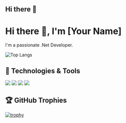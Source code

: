 ## Hi there 👋
# Hi there 👋, I'm [Your Name]

I'm a passionate .Net Developer.

![Top Langs](https://github-readme-stats.vercel.app/api/top-langs/?username=yourusername&layout=compact&theme=radical)

## 🔧 Technologies & Tools
![](https://img.shields.io/badge/Code-Dotnet-informational?style=flat&logo=dotnet&logoColor=white&color=2bbc8a)
![](https://img.shields.io/badge/Code-ASP.net-informational?style=flat&logo=javascript&logoColor=white&color=2bbc8a)
![](https://img.shields.io/badge/Tools-Docker-informational?style=flat&logo=docker&logoColor=white&color=2bbc8a)
![](https://img.shields.io/badge/Cloud-AWS-informational?style=flat&logo=amazon-aws&logoColor=white&color=2bbc8a)

## 🏆 GitHub Trophies
[![trophy](https://github-profile-trophy.vercel.app/?username=yourusername&theme=onedark)](https://github.com/ryo-ma/github-profile-trophy)

<!--
**VasilijeMaric/VasilijeMaric** is a ✨ _special_ ✨ repository because its `README.md` (this file) appears on your GitHub profile.

Here are some ideas to get you started:

- 🔭 I’m currently working on ...
- 🌱 I’m currently learning ...
- 👯 I’m looking to collaborate on ...
- 🤔 I’m looking for help with ...
- 💬 Ask me about ...
- 📫 How to reach me: ...
- 😄 Pronouns: ...
- ⚡ Fun fact: ...
-->
